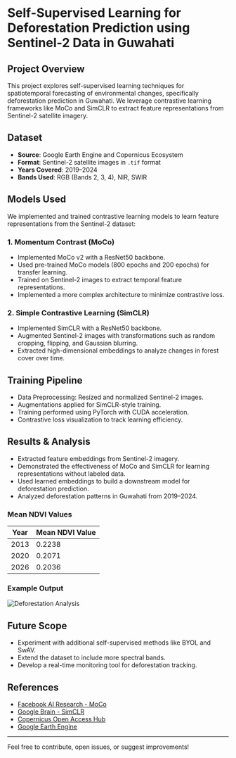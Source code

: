 # Self-Supervised Learning for Deforestation Prediction using Sentinel-2 Data in Guwahati

## Project Overview
This project explores self-supervised learning techniques for spatiotemporal forecasting of environmental changes, specifically deforestation prediction in Guwahati. We leverage contrastive learning frameworks like MoCo and SimCLR to extract feature representations from Sentinel-2 satellite imagery.

## Dataset
- **Source**: Google Earth Engine and Copernicus Ecosystem
- **Format**: Sentinel-2 satellite images in `.tif` format
- **Years Covered**: 2019–2024
- **Bands Used**: RGB (Bands 2, 3, 4), NIR, SWIR

## Models Used
We implemented and trained contrastive learning models to learn feature representations from the Sentinel-2 dataset:

### 1. **Momentum Contrast (MoCo)**
- Implemented MoCo v2 with a ResNet50 backbone.
- Used pre-trained MoCo models (800 epochs and 200 epochs) for transfer learning.
- Trained on Sentinel-2 images to extract temporal feature representations.
- Implemented a more complex architecture to minimize contrastive loss.

### 2. **Simple Contrastive Learning (SimCLR)**
- Implemented SimCLR with a ResNet50 backbone.
- Augmented Sentinel-2 images with transformations such as random cropping, flipping, and Gaussian blurring.
- Extracted high-dimensional embeddings to analyze changes in forest cover over time.

## Training Pipeline
- Data Preprocessing: Resized and normalized Sentinel-2 images.
- Augmentations applied for SimCLR-style training.
- Training performed using PyTorch with CUDA acceleration.
- Contrastive loss visualization to track learning efficiency.

## Results & Analysis
- Extracted feature embeddings from Sentinel-2 imagery.
- Demonstrated the effectiveness of MoCo and SimCLR for learning representations without labeled data.
- Used learned embeddings to build a downstream model for deforestation prediction.
- Analyzed deforestation patterns in Guwahati from 2019–2024.

### Mean NDVI Values
| Year  | Mean NDVI Value |
|-------|-----------------|
| 2013  | 0.2238          |
| 2020  | 0.2071          |
| 2026  | 0.2036          |

### Example Output
![Deforestation Analysis](readme_images/CD.png)

## Future Scope
- Experiment with additional self-supervised methods like BYOL and SwAV.
- Extend the dataset to include more spectral bands.
- Develop a real-time monitoring tool for deforestation tracking.

## References
- [Facebook AI Research - MoCo](https://arxiv.org/abs/1911.05722)
- [Google Brain - SimCLR](https://arxiv.org/abs/2002.05709)
- [Copernicus Open Access Hub](https://scihub.copernicus.eu/)
- [Google Earth Engine](https://earthengine.google.com/)

---
Feel free to contribute, open issues, or suggest improvements!


